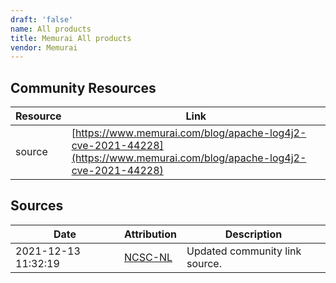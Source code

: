 ```yaml
---
draft: 'false'
name: All products
title: Memurai All products
vendor: Memurai
---
```



## Community Resources
| Resource | Link |
| --- | --- |
| source | [https://www.memurai.com/blog/apache-log4j2-cve-2021-44228](https://www.memurai.com/blog/apache-log4j2-cve-2021-44228) |


## Sources
| Date | Attribution | Description |
| --- | --- | --- |
| 2021-12-13 11:32:19 | [NCSC-NL](https://github.com/NCSC-NL/log4shell/blob/main/software/README.md) | Updated community link source.  |
